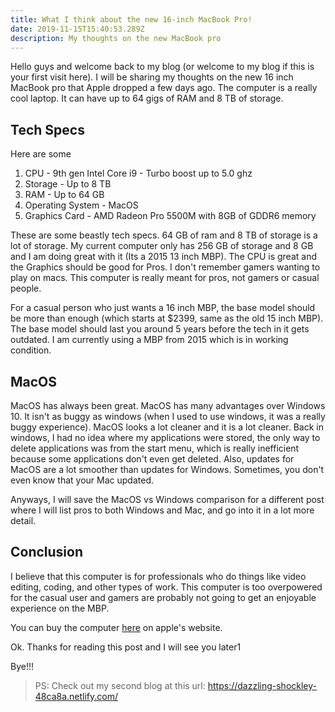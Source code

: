 ```yaml
---
title: What I think about the new 16-inch MacBook Pro!
date: 2019-11-15T15:40:53.289Z
description: My thoughts on the new MacBook pro
---
```

Hello guys and welcome back to my blog (or welcome to my blog if this is your first visit here). I will be sharing my thoughts on the new 16 inch MacBook pro that Apple dropped a few days ago. The computer is a really cool laptop. It can have up to 64 gigs of RAM and 8 TB of storage.

## Tech Specs

Here are some

1. CPU - 9th gen Intel Core i9 - Turbo boost up to 5.0 ghz
2. Storage - Up to 8 TB
3. RAM - Up to 64 GB
4. Operating System - MacOS
5. Graphics Card - AMD Radeon Pro 5500M with 8GB of GDDR6 memory

These are some beastly tech specs. 64 GB of ram and 8 TB of storage is a lot of storage. My current computer only has 256 GB of storage and 8 GB and I am doing great with it (Its a 2015 13 inch MBP). The CPU is great and the Graphics should be good for Pros. I don't remember gamers wanting to play on macs. This computer is really meant for pros, not gamers or casual people. 

For a casual person who just wants a 16 inch MBP, the base model should be more than enough (which starts at $2399, same as the old 15 inch MBP). The base model should last you around 5 years before the tech in it gets outdated. I am currently using a MBP from 2015 which is in working condition. 

## MacOS

MacOS has always been great. MacOS has many advantages over Windows 10. It isn't as buggy as windows (when I used to use windows, it was a really buggy experience). MacOS looks a lot cleaner and it is a lot cleaner. Back in windows, I had no idea where my applications were stored, the only way to delete applications was from the start menu, which is really inefficient because some applications don't even get deleted. Also, updates for MacOS are a lot smoother than updates for Windows. Sometimes, you don't even know that your Mac updated. 

Anyways, I will save the MacOS vs Windows comparison for a different post where I will list pros to both Windows and Mac, and go into it in a lot more detail.

## Conclusion

I believe that this computer is for professionals who do things like video editing, coding, and other types of work. This computer is too overpowered for the casual user and gamers are probably not going to get an enjoyable experience on the MBP.

You can buy the computer [here](https://www.apple.com/shop/buy-mac/macbook-pro/16-inch) on apple's website.

Ok. Thanks for reading this post and I will see you later1

Bye!!!

> PS: Check out my second blog at this url: https://dazzling-shockley-48ca8a.netlify.com/
